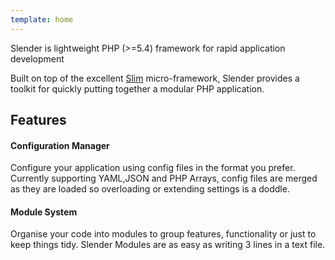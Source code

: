 ```yaml
---
template: home
---
```


Slender is lightweight PHP (>=5.4) framework for rapid application development

Built on top of the excellent [Slim](http://slimframework.com) micro-framework, Slender
provides a toolkit for quickly putting together a modular PHP application.


## Features

<div class="col-md-6">
    <h4>Configuration Manager</h4>
    <p>
        Configure your application using config
        files in the format you prefer. Currently
        supporting YAML,JSON and PHP Arrays, config
        files are merged as they are loaded so
        overloading or extending settings is a doddle.
    </p>
</div>
<div class="col-md-6">
    <h4>Module System</h4>
    <p>
        Organise your code into modules to group
        features, functionality or just to keep
        things tidy. Slender Modules are as easy
        as writing 3 lines in a text file.
    </p>
</div>